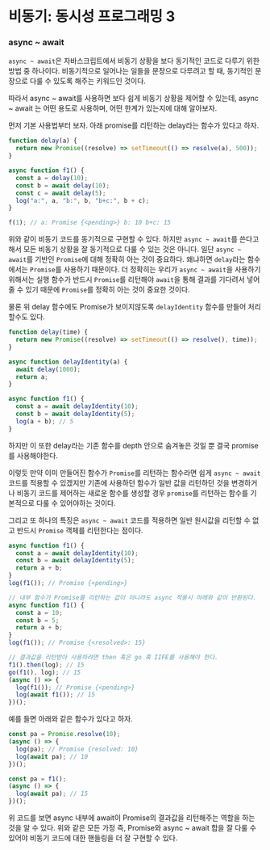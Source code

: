 ﻿# 비동기: 동시성 프로그래밍 3

### async ~ await

`async ~ await`은 자바스크립트에서 비동기 상황을 보다 동기적인 코드로 다루기 위한 방법 중 하나이다. 비동기적으로 일어나는 일들을 문장으로 다루려고 할 때, 동기적인 문장으로 다룰 수 있도록 해주는 키워드인 것이다.

따라서 async ~ await를 사용하면 보다 쉽게 비동기 상황을 제어할 수 있는데, async ~ await 는 어떤 용도로 사용하며, 어떤 한계가 있는지에 대해 알아보자.

먼저 기본 사용법부터 보자. 아래 promise를 리턴하는 delay라는 함수가 있다고 하자.

```jsx
function delay(a) {
  return new Promise((resolve) => setTimeout(() => resolve(a), 500));
}

async function f1() {
  const a = delay(10);
  const b = await delay(10);
  const c = await delay(5);
  log("a:", a, "b:", b, "b+c:", b + c);
}

f(1); // a: Promise {<pending>} b: 10 b+c: 15
```

위와 같이 비동기 코드를 동기적으로 구현할 수 있다. 하지만 `async ~ await`를 쓴다고 해서 모든 비동기 상황을 잘 동기적으로 다룰 수 있는 것은 아니다. 일단 `async ~ await`를 기반인 `Promise`에 대해 정확히 아는 것이 중요하다. 왜냐하면 `delay`라는 함수에서는 `Promise`를 사용하기 때문이다. 더 정확히는 우리가 `async ~ await`을 사용하기 위해서는 실행 함수가 반드시 `Promise`를 리턴해야 `await`을 통해 결과를 기다려서 넣어줄 수 있기 때문에 `Promise`를 정확히 아는 것이 중요한 것이다.

물론 위 delay 함수에도 Promise가 보이지않도록 `delayIdentity` 함수를 만들어 처리할수도 있다.

```jsx
function delay(time) {
  return new Promise((resolve) => setTimeout(() => resolve(), time));
}

async function delayIdentity(a) {
  await delay(1000);
  return a;
}

async function f1() {
  const a = await delayIdentity(10);
  const b = await delayIdentity(5);
  log(a + b); // 5
}
```

하지만 이 또한 delay라는 기존 함수를 depth 안으로 숨겨놓은 것일 뿐 결국 promise를 사용해야한다.

이렇듯 만약 이미 만들어진 함수가 `Promise`를 리턴하는 함수라면 쉽게 `async ~ await` 코드를 적용할 수 있겠지만 기존에 사용하던 함수가 일반 값을 리턴하던 것을 변경하거나 비동기 코드를 제어하는 새로운 함수를 생성할 경우 `promise`를 리턴하는 함수를 기본적으로 다룰 수 있어야하는 것이다.

그리고 또 하나의 특징은 `async ~ await` 코드를 적용하면 일반 원시값을 리턴할 수 없고 반드시 `Promise` 객체를 리턴한다는 점이다.

```jsx
async function f1() {
  const a = await delayIdentity(10);
  const b = await delayIdentity(5);
  return a + b;
}
log(f1()); // Promise {<pending>}

// 내부 함수가 Promise를 리턴하는 값이 아니라도 async 적용시 아래와 같이 반환된다.
async function f1() {
  const a = 10;
  const b = 5;
  return a + b;
}
log(f1()); // Promise {<resolved>: 15}

// 결과값을 리턴받아 사용하려면 then 혹은 go 혹 IIFE를 사용해야 한다.
f1().then(log); // 15
go(f1(), log); // 15
(async () => {
  log(f1()); // Promise {<pending>}
  log(await f1()); // 15
})();
```

예를 들면 아래와 같은 함수가 있다고 하자.

```jsx
const pa = Promise.resolve(10);
(async () => {
  log(pa); // Promise {resolved: 10}
  log(await pa); // 10
})();

const pa = f1();
(async () => {
  log(await pa); // 15
})();
```

위 코드를 보면 async 내부에 await이 Promise의 결과값을 리턴해주는 역할을 하는 것을 알 수 있다. 위와 같은 모든 가정 즉, Promise와 async ~ await 합을 잘 다룰 수 있어야 비동기 코드에 대한 핸들링을 더 잘 구현할 수 있다.

